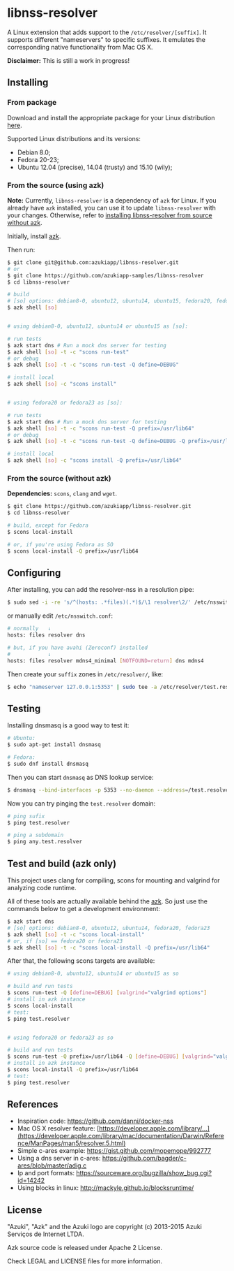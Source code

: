 # libnss-resolver

A Linux extension that adds support to the `/etc/resolver/[suffix]`. It supports different "nameservers" to specific suffixes. It emulates the corresponding native functionality from Mac OS X.

**Disclaimer:** This is still a work in progress!

## Installing

### From package

Download and install the appropriate package for your Linux distribution [here](https://github.com/azukiapp/libnss-resolver/releases).

Supported Linux distributions and its versions:

- Debian 8.0;
- Fedora 20-23;
- Ubuntu 12.04 (precise), 14.04 (trusty) and 15.10 (wily);

### From the source (using azk)

**Note:** Currently, `libnss-resolver` is a dependency of `azk` for Linux. If you already have `azk` installed, you can use it to update `libnss-resolver` with your changes. Otherwise, refer to [installing libnss-resolver from source without azk](https://github.com/azukiapp/libnss-resolver#from-the-source-without-azk).

Initially, install [azk](http://docs.azk.io/en/installation).

Then run:

```bash
$ git clone git@github.com:azukiapp/libnss-resolver.git
# or
$ git clone https://github.com/azukiapp-samples/libnss-resolver
$ cd libnss-resolver

# build
# [so] options: debian8-0, ubuntu12, ubuntu14, ubuntu15, fedora20, fedora23
$ azk shell [so]


# using debian8-0, ubuntu12, ubuntu14 or ubuntu15 as [so]:

# run tests
$ azk start dns # Run a mock dns server for testing
$ azk shell [so] -t -c "scons run-test"
# or debug
$ azk shell [so] -t -c "scons run-test -Q define=DEBUG"

# install local
$ azk shell [so] -c "scons install"


# using fedora20 or fedora23 as [so]:

# run tests
$ azk start dns # Run a mock dns server for testing
$ azk shell [so] -t -c "scons run-test -Q prefix=/usr/lib64"
# or debug
$ azk shell [so] -t -c "scons run-test -Q define=DEBUG -Q prefix=/usr/lib64"

# install local
$ azk shell [so] -c "scons install -Q prefix=/usr/lib64"
```

### From the source (without azk)

**Dependencies:** `scons`, `clang` and `wget`.

```bash
$ git clone https://github.com/azukiapp/libnss-resolver.git
$ cd libnss-resolver

# build, except for Fedora
$ scons local-install

# or, if you're using Fedora as SO
$ scons local-install -Q prefix=/usr/lib64
```

## Configuring

After installing, you can add the resolver-nss in a resolution pipe:

```bash
$ sudo sed -i -re 's/^(hosts: .*files)(.*)$/\1 resolver\2/' /etc/nsswitch.conf
```

or manually edit `/etc/nsswitch.conf`:

```bash
# normally   ↓
hosts: files resolver dns

# but, if you have avahi (Zeroconf) installed
#            ↓
hosts: files resolver mdns4_minimal [NOTFOUND=return] dns mdns4
```

Then create your `suffix` zones in `/etc/resolver/`, like:

```bash
$ echo "nameserver 127.0.0.1:5353" | sudo tee -a /etc/resolver/test.resolver
```

## Testing

Installing dnsmasq is a good way to test it:

```bash
# Ubuntu:
$ sudo apt-get install dnsmasq

# Fedora:
$ sudo dnf install dnsmasq
```

Then you can start `dnsmasq` as DNS lookup service:

```bash
$ dnsmasq --bind-interfaces -p 5353 --no-daemon --address=/test.resolver/127.0.0.1
```

Now you can try pinging the `test.resolver` domain:

```bash
# ping sufix
$ ping test.resolver

# ping a subdomain
$ ping any.test.resolver
```

## Test and build (azk only)

This project uses clang for compiling, scons for mounting and valgrind for analyzing code runtime.

All of these tools are actually available behind the [azk][azk]. So just use the commands below to get a development environment:

```bash
$ azk start dns
# [so] options: debian8-0, ubuntu12, ubuntu14, fedora20, fedora23
$ azk shell [so] -t -c "scons local-install"
# or, if [so] == fedora20 or fedora23
$ azk shell [so] -t -c "scons local-install -Q prefix=/usr/lib64"
```

After that, the following scons targets are available:

```bash
# using debian8-0, ubuntu12, ubuntu14 or ubuntu15 as so

# build and run tests
$ scons run-test -Q [define=DEBUG] [valgrind="valgrind options"]
# install in azk instance
$ scons local-install
# test:
$ ping test.resolver


# using fedora20 or fedora23 as so

# build and run tests
$ scons run-test -Q prefix=/usr/lib64 -Q [define=DEBUG] [valgrind="valgrind options"]
# install in azk instance
$ scons local-install -Q prefix=/usr/lib64
# test:
$ ping test.resolver
```

## References

* Inspiration code: https://github.com/danni/docker-nss
* Mac OS X resolver feature: [https://developer.apple.com/library/...](https://developer.apple.com/library/mac/documentation/Darwin/Reference/ManPages/man5/resolver.5.html)
* Simple c-ares example: https://gist.github.com/mopemope/992777
* Using a dns server in c-ares: https://github.com/bagder/c-ares/blob/master/adig.c
* Ip and port formats: https://sourceware.org/bugzilla/show_bug.cgi?id=14242
* Using blocks in linux: http://mackyle.github.io/blocksruntime/

## License

"Azuki", "Azk" and the Azuki logo are copyright (c) 2013-2015 Azuki Serviços de Internet LTDA.

Azk source code is released under Apache 2 License.

Check LEGAL and LICENSE files for more information.

[azk]: http://azk.io
